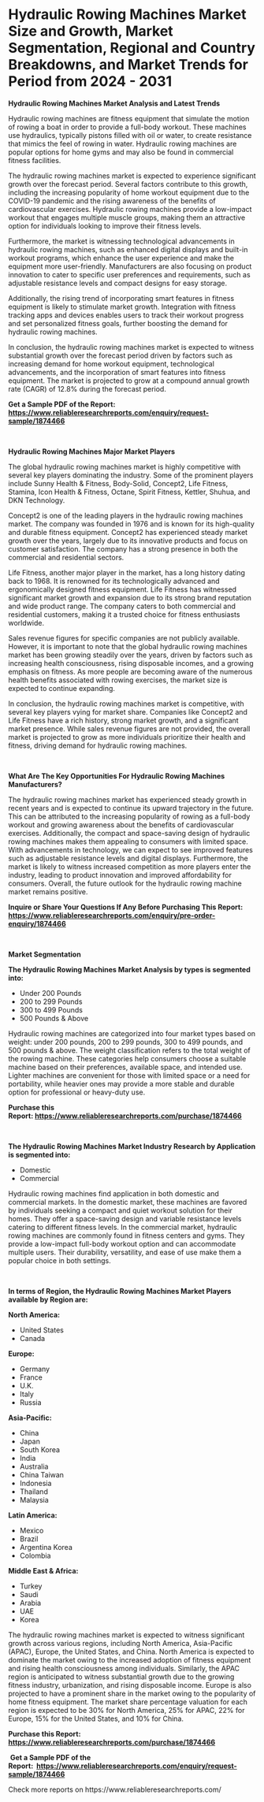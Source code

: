 <p><h1>Hydraulic Rowing Machines Market Size and Growth, Market Segmentation, Regional and Country Breakdowns, and Market Trends for Period from 2024 -  2031</h1></p><p><strong>Hydraulic Rowing Machines Market Analysis and Latest Trends</strong></p>
<p><p>Hydraulic rowing machines are fitness equipment that simulate the motion of rowing a boat in order to provide a full-body workout. These machines use hydraulics, typically pistons filled with oil or water, to create resistance that mimics the feel of rowing in water. Hydraulic rowing machines are popular options for home gyms and may also be found in commercial fitness facilities.</p><p>The hydraulic rowing machines market is expected to experience significant growth over the forecast period. Several factors contribute to this growth, including the increasing popularity of home workout equipment due to the COVID-19 pandemic and the rising awareness of the benefits of cardiovascular exercises. Hydraulic rowing machines provide a low-impact workout that engages multiple muscle groups, making them an attractive option for individuals looking to improve their fitness levels.</p><p>Furthermore, the market is witnessing technological advancements in hydraulic rowing machines, such as enhanced digital displays and built-in workout programs, which enhance the user experience and make the equipment more user-friendly. Manufacturers are also focusing on product innovation to cater to specific user preferences and requirements, such as adjustable resistance levels and compact designs for easy storage.</p><p>Additionally, the rising trend of incorporating smart features in fitness equipment is likely to stimulate market growth. Integration with fitness tracking apps and devices enables users to track their workout progress and set personalized fitness goals, further boosting the demand for hydraulic rowing machines.</p><p>In conclusion, the hydraulic rowing machines market is expected to witness substantial growth over the forecast period driven by factors such as increasing demand for home workout equipment, technological advancements, and the incorporation of smart features into fitness equipment. The market is projected to grow at a compound annual growth rate (CAGR) of 12.8% during the forecast period.</p></p>
<p><strong>Get a Sample PDF of the Report:&nbsp; <a href="https://www.reliableresearchreports.com/enquiry/request-sample/1874466">https://www.reliableresearchreports.com/enquiry/request-sample/1874466</a></strong></p>
<p>&nbsp;</p>
<p><strong>Hydraulic Rowing Machines Major Market Players</strong></p>
<p><p>The global hydraulic rowing machines market is highly competitive with several key players dominating the industry. Some of the prominent players include Sunny Health & Fitness, Body-Solid, Concept2, Life Fitness, Stamina, Icon Health & Fitness, Octane, Spirit Fitness, Kettler, Shuhua, and DKN Technology.</p><p>Concept2 is one of the leading players in the hydraulic rowing machines market. The company was founded in 1976 and is known for its high-quality and durable fitness equipment. Concept2 has experienced steady market growth over the years, largely due to its innovative products and focus on customer satisfaction. The company has a strong presence in both the commercial and residential sectors.</p><p>Life Fitness, another major player in the market, has a long history dating back to 1968. It is renowned for its technologically advanced and ergonomically designed fitness equipment. Life Fitness has witnessed significant market growth and expansion due to its strong brand reputation and wide product range. The company caters to both commercial and residential customers, making it a trusted choice for fitness enthusiasts worldwide.</p><p>Sales revenue figures for specific companies are not publicly available. However, it is important to note that the global hydraulic rowing machines market has been growing steadily over the years, driven by factors such as increasing health consciousness, rising disposable incomes, and a growing emphasis on fitness. As more people are becoming aware of the numerous health benefits associated with rowing exercises, the market size is expected to continue expanding.</p><p>In conclusion, the hydraulic rowing machines market is competitive, with several key players vying for market share. Companies like Concept2 and Life Fitness have a rich history, strong market growth, and a significant market presence. While sales revenue figures are not provided, the overall market is projected to grow as more individuals prioritize their health and fitness, driving demand for hydraulic rowing machines.</p></p>
<p>&nbsp;</p>
<p><strong>What Are The Key Opportunities For Hydraulic Rowing Machines Manufacturers?</strong></p>
<p><p>The hydraulic rowing machines market has experienced steady growth in recent years and is expected to continue its upward trajectory in the future. This can be attributed to the increasing popularity of rowing as a full-body workout and growing awareness about the benefits of cardiovascular exercises. Additionally, the compact and space-saving design of hydraulic rowing machines makes them appealing to consumers with limited space. With advancements in technology, we can expect to see improved features such as adjustable resistance levels and digital displays. Furthermore, the market is likely to witness increased competition as more players enter the industry, leading to product innovation and improved affordability for consumers. Overall, the future outlook for the hydraulic rowing machine market remains positive.</p></p>
<p><strong>Inquire or Share Your Questions If Any Before Purchasing This Report: <a href="https://www.reliableresearchreports.com/enquiry/pre-order-enquiry/1874466">https://www.reliableresearchreports.com/enquiry/pre-order-enquiry/1874466</a></strong></p>
<p>&nbsp;</p>
<p><strong>Market Segmentation</strong></p>
<p><strong>The Hydraulic Rowing Machines Market Analysis by types is segmented into:</strong></p>
<p><ul><li>Under 200 Pounds</li><li>200 to 299 Pounds</li><li>300 to 499 Pounds</li><li>500 Pounds & Above</li></ul></p>
<p><p>Hydraulic rowing machines are categorized into four market types based on weight: under 200 pounds, 200 to 299 pounds, 300 to 499 pounds, and 500 pounds & above. The weight classification refers to the total weight of the rowing machine. These categories help consumers choose a suitable machine based on their preferences, available space, and intended use. Lighter machines are convenient for those with limited space or a need for portability, while heavier ones may provide a more stable and durable option for professional or heavy-duty use.</p></p>
<p><strong>Purchase this Report:&nbsp;<a href="https://www.reliableresearchreports.com/purchase/1874466">https://www.reliableresearchreports.com/purchase/1874466</a></strong></p>
<p>&nbsp;</p>
<p><strong>The Hydraulic Rowing Machines Market Industry Research by Application is segmented into:</strong></p>
<p><ul><li>Domestic</li><li>Commercial</li></ul></p>
<p><p>Hydraulic rowing machines find application in both domestic and commercial markets. In the domestic market, these machines are favored by individuals seeking a compact and quiet workout solution for their homes. They offer a space-saving design and variable resistance levels catering to different fitness levels. In the commercial market, hydraulic rowing machines are commonly found in fitness centers and gyms. They provide a low-impact full-body workout option and can accommodate multiple users. Their durability, versatility, and ease of use make them a popular choice in both settings.</p></p>
<p>&nbsp;</p>
<p><strong>In terms of Region, the Hydraulic Rowing Machines Market Players available by Region are:</strong></p>
<p>
    <p> <strong> North America: </strong>
        <ul>
            <li>United States</li>
            <li>Canada</li>
        </ul>
        </p> 
    <p> <strong> Europe: </strong>
        <ul>
            <li>Germany</li>
            <li>France</li>
            <li>U.K.</li>
            <li>Italy</li>
            <li>Russia</li>
        </ul>
        </p> 
    <p> <strong> Asia-Pacific: </strong>
        <ul>
            <li>China</li>
            <li>Japan</li>
            <li>South Korea</li>
            <li>India</li>
            <li>Australia</li>
            <li>China Taiwan</li>
            <li>Indonesia</li>
            <li>Thailand</li>
            <li>Malaysia</li>
        </ul>
        </p> 
    <p> <strong> Latin America: </strong>
        <ul>
            <li>Mexico</li>
            <li>Brazil</li>
            <li>Argentina Korea</li>
            <li>Colombia</li>
        </ul>
        </p> 
    <p> <strong> Middle East & Africa: </strong>
        <ul>
            <li>Turkey</li>
            <li>Saudi</li>
            <li>Arabia</li>
            <li>UAE</li>
            <li>Korea</li>
        </ul>
    </p>
    </p>
<p><p>The hydraulic rowing machines market is expected to witness significant growth across various regions, including North America, Asia-Pacific (APAC), Europe, the United States, and China. North America is expected to dominate the market owing to the increased adoption of fitness equipment and rising health consciousness among individuals. Similarly, the APAC region is anticipated to witness substantial growth due to the growing fitness industry, urbanization, and rising disposable income. Europe is also projected to have a prominent share in the market owing to the popularity of home fitness equipment. The market share percentage valuation for each region is expected to be 30% for North America, 25% for APAC, 22% for Europe, 15% for the United States, and 10% for China.</p></p>
<p><strong>Purchase this Report: <a href="https://www.reliableresearchreports.com/purchase/1874466">https://www.reliableresearchreports.com/purchase/1874466</a></strong></p>
<p>&nbsp;<strong>Get a Sample PDF of the Report:&nbsp;&nbsp;<a href="https://www.reliableresearchreports.com/enquiry/request-sample/1874466">https://www.reliableresearchreports.com/enquiry/request-sample/1874466</a></strong></p>
<p><strong></strong></p>
<p>Check more reports on https://www.reliableresearchreports.com/</p>
